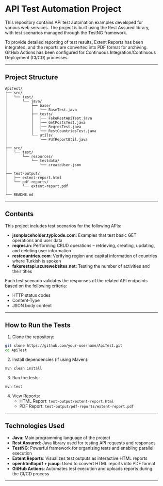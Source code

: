 # API Test Automation Project

This repository contains API test automation examples developed for various web services. The project is built using the Rest Assured library, with test scenarios managed through the TestNG framework.

To provide detailed reporting of test results, Extent Reports has been integrated, and the reports are converted into PDF format for archiving. GitHub Actions has been configured for Continuous Integration/Continuous Deployment (CI/CD) processes.

---

##  Project Structure

```
ApiTest/
├── src/
│   └── test/
│       └── java/
│           ├── base/                   
│           │   └── BaseTest.java
│           ├── tests/                 
│           │   ├── FakeRestApiTest.java
│           │   ├── GetPostsTest.java
│           │   ├── ReqresTest.java
│           │   └── RestCountriesTest.java
│           └── utils/                  
│               └── PdfReportUtil.java
│
├── src/
│   └── test/
│       └── resources/
│           └── testdata/              
│               └── createUser.json
│
├── test-output/
│   ├── extent-report.html             
│   └── pdf-reports/
│       └── extent-report.pdf          
│
└── README.md
```
---

## Contents

This project includes test scenarios for the following APIs:

- **jsonplaceholder.typicode.com**: Examples that test basic GET operations and user data
- **reqres.in**: Performing CRUD operations – retrieving, creating, updating, and deleting user information
- **restcountries.com**: Verifying region and capital information of countries where Turkish is spoken
- **fakerestapi.azurewebsites.net**: Testing the number of activities and their titles

Each test scenario validates the responses of the related API endpoints based on the following criteria:
- HTTP status codes
- Content-Type
- JSON body content

---

##  How to Run the Tests

1. Clone the repository:

```bash
git clone https://github.com/your-username/ApiTest.git
cd ApiTest
```

2. Install dependencies (if using Maven):

```bash
mvn clean install
```

3. Run the tests:

```bash
mvn test
```

4. View Reports:
    - HTML Report: `test-output/extent-report.html`
    - PDF Report: `test-output/pdf-reports/extent-report.pdf`


---
## Technologies Used

- **Java**: Main programming language of the project
- **Rest Assured**: Java library used for testing API requests and responses
- **TestNG**:  Powerful framework for organizing tests and enabling parallel execution
- **Extent Reports**: Visualizes test outputs as interactive HTML reports
- **openhtmltopdf + jsoup**: Used to convert HTML reports into PDF format
- **GitHub Actions**: Automates test execution and uploads reports during the CI/CD process
---